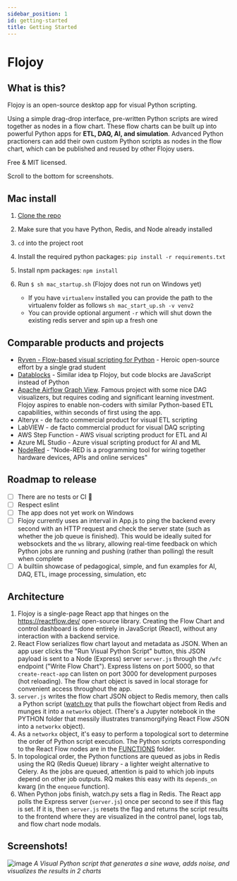```yaml
---
sidebar_position: 1
id: getting-started
title: Getting Started
---
```


# Flojoy

## What is this?

Flojoy is an open-source desktop app for visual Python scripting. 

Using a simple drag-drop interface, pre-written Python scripts are wired together as nodes in a flow chart. These flow charts can be built up into powerful Python apps for **ETL, DAQ, AI, and simulation**. Advanced Python practioners can add their own custom Python scripts as nodes in the flow chart, which can be published and reused by other Flojoy users.

Free & MIT licensed.

Scroll to the bottom for screenshots.

## Mac install

1. [Clone the repo](https://github.com/flojoy-io/flojoy-desktop)
1. Make sure that you have Python, Redis, and Node already installed
1. `cd` into the project root
1. Install the required python packages: `pip install -r requirements.txt`
1. Install npm packages: `npm install`
1. Run `$ sh mac_startup.sh` (Flojoy does not run on Windows yet)

   - If you have `virtualenv` installed you can provide the path to the virtualenv folder as follows `sh mac_start_up.sh -v venv2`
   - You can provide optional argument `-r` which will shut down the existing redis server and spin up a fresh one


## Comparable products and projects

- [Ryven - Flow-based visual scripting for Python](https://ryven.org/) - Heroic open-source effort by a single grad student
- [Datablocks](https://datablocks.pro/) - Similar idea tp Flojoy, but code blocks are JavaScript instead of Python
- [Apache Airflow Graph View](https://airflow.apache.org/docs/apache-airflow/stable/ui.html#graph-view). Famous project with some nice DAG visualizers, but requires coding and significant learning investment. Flojoy aspires to enable non-coders with similar Python-based ETL capabilities, within seconds of first using the app.
- Alteryx - de facto commercial product for visual ETL scripting
- LabVIEW - de facto commercial product for visual DAQ scripting
- AWS Step Function - AWS visual scripting product for ETL and AI
- Azure ML Studio - Azure visual scripting product for AI and ML
- [NodeRed](https://nodered.org/) - "Node-RED is a programming tool for wiring together hardware devices, APIs and online services"

## Roadmap to release

- [ ] There are no tests or CI 😬
- [ ] Respect eslint
- [ ] The app does not yet work on Windows
- [ ] Flojoy currently uses an interval in App.js to ping the backend every second with an HTTP request and check the server state (such as whether the job queue is finished). This would be ideally suited for websockets and the `ws` library, allowing real-time feedback on which Python jobs are running and pushing (rather than polling) the result when complete
- [ ] A builtiin showcase of pedagogical, simple, and fun examples for AI, DAQ, ETL, image processing, simulation, etc

## Architecture

1. Flojoy is a single-page React app that hinges on the https://reactflow.dev/ open-source library. Creating the Flow Chart and control dashboard is done entirely in JavaScript (React), without any interaction with a backend service.
2. React Flow serializes flow chart layout and metadata as JSON. When an app user clicks the "Run Visual Python Script" button, this JSON payload is sent to a Node (Express) server `server.js` through the `/wfc` endpoint ("Write Flow Chart"). Express listens on port 5000, so that `create-react-app` can listen on port 3000 for development purposes (hot reloading). The flow chart object is saved in local storage for convenient access throughout the app.
3. `server.js` writes the flow chart JSON object to Redis memory, then calls a Python script ([watch.py](https://github.com/jackparmer/flojoy/tree/main/PYTHON/WATCH) that pulls the flowchart object from Redis and munges it into a `networkx` object. (There's a Jupyter notebook in the PYTHON folder that messily illustrates transmorgifying React Flow JSON into a `networkx` object).
4. As a `networkx` object, it's easy to perform a topological sort to determine the order of Python script execution. The Python scripts corresponding to the React Flow nodes are in the [FUNCTIONS](https://github.com/jackparmer/flojoy/tree/main/PYTHON/FUNCTIONS) folder.
5. In topological order, the Python functions are queued as jobs in Redis using the RQ (Redis Queue) library - a lighter weight alternative to Celery. As the jobs are queued, attention is paid to which job inputs depend on other job outputs. RQ makes this easy with its `depends_on` kwarg (in the `enqueue` function).
6. When Python jobs finish, watch.py sets a flag in Redis. The React app polls the Express server (`server.js`) once per second to see if this flag is set. If it is, then `server.js` resets the flag and returns the script results to the frontend where they are visualized in the control panel, logs tab, and flow chart node modals.

## Screenshots!

![image](https://images2.imgbox.com/35/2f/Ha6HRaNx_o.jpg)
*A Visual Python script that generates a sine wave, adds noise, and visualizes the results in 2 charts*

